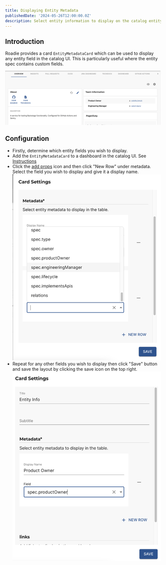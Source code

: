 ```yaml
---
title: Displaying Entity Metadata
publishedDate: '2024-05-26T12:00:00.0Z'
description: Select entity information to display on the catalog entity page.
---
```


## Introduction

Roadie provides a card `EntityMetadataCard` which can be used to display any entity field in the catalog UI. This is particularly
useful where the entity spec contains custom fields.

![team-info-card](./tem-info-card.png)

## Configuration

* Firstly, determine which entity fields you wish to display.
* Add the `EntityMetadataCard` to a dashboard in the catalog UI. See [Instructions](../../getting-started/configure-ui#updating-dashboards)
* Click the [add props](https://roadie.io/docs/details/updating-the-ui/#adding-props) icon and then click "New Row" under
  metadata. Select the field you wish to display and give it a display name.
  ![select-field](./select-field.png)
* Repeat for any other fields you wish to display
  then click "Save" button and save the layout by clicking the save icon on the top right. 
  ![select-field-2](./select-field-2.png)

